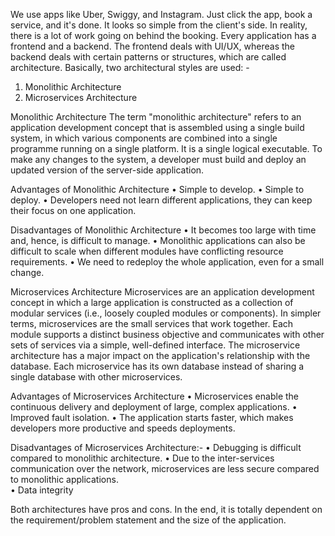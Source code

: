We use apps like Uber, Swiggy, and Instagram. Just click the app, book a service, and it's done. It looks so simple from the client's side. In reality, there is a lot of work going on behind the booking.
Every application has a frontend and a backend. The frontend deals with UI/UX, whereas the backend deals with certain patterns or structures, which are called architecture. 
Basically, two architectural styles are used: -
1) Monolithic Architecture
2) Microservices Architecture

Monolithic Architecture 
The term "monolithic architecture" refers to an application development concept that is assembled using a single build system, in which various components are combined into a single programme running on a single platform. It is a single logical executable. 
To make any changes to the system, a developer must build and deploy an updated version of the server-side application.

Advantages of Monolithic Architecture
•	Simple to develop.
•	Simple to deploy.
•	Developers need not learn different applications, they can keep their focus on one application.

Disadvantages of Monolithic Architecture
•	It becomes too large with time and, hence, is difficult to manage.
•	Monolithic applications can also be difficult to scale when different modules have conflicting resource requirements.
•	We need to redeploy the whole application, even for a small change.

Microservices Architecture 
Microservices are an application development concept in which a large application is constructed as a collection of modular services (i.e., loosely coupled modules or components). In simpler terms, microservices are the small services that work together. Each module supports a distinct business objective and communicates with other sets of services via a simple, well-defined interface. 
The microservice architecture has a major impact on the application's relationship with the database. Each microservice has its own database instead of sharing a single database with other microservices.

Advantages of Microservices Architecture
•	Microservices enable the continuous delivery and deployment of large, complex applications.
•	Improved fault isolation.
•	The application starts faster, which makes developers more productive and speeds deployments.

Disadvantages of Microservices Architecture:-
•	Debugging is difficult compared to monolithic architecture.
•	Due to the inter-services communication over the network, microservices are less secure compared to monolithic applications.    
•	Data integrity

Both architectures have pros and cons. In the end, it is totally dependent on the requirement/problem statement and the size of the application.
